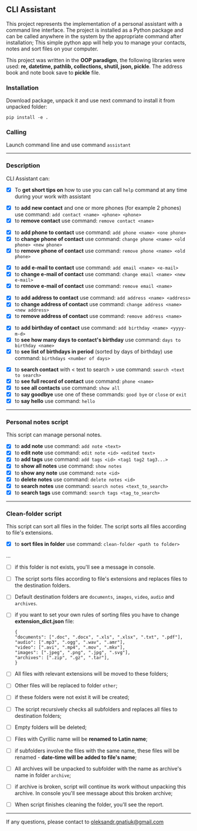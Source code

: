 ## CLI Assistant
This project represents the implementation of a personal assistant with a command line interface. 
The project is installed as a Python package and can be called anywhere in the system by the appropriate command after installation; 
This simple python app will help you to manage your contacts, notes and sort files on your computer. 

This project was written in the **OOP paradigm**, the following libraries were used: **re, datetime, pathlib, collections, shutil, json, pickle**.
The address book and note book save to **pickle** file.


### Installation

Download package, unpack it and use next command to install it from unpacked folder:

```bush
pip install -e .
```

### Calling

Launch command line and use command `assistant`

___

### Description

CLI Assistant can:

- [x] To __get short tips on__ how to use you can call `help` command at any time during your work with assistant

<p>

- [x] to __add new contact__ and one or more phones (for example 2 phones) use command: `add contact <name> <phone> <phone>`
- [x] to __remove contact__ use command: `remove contact <name>`

<p>

- [x] to __add phone to contact__ use command: `add phone <name> <one phone>`
- [x] to __change phone of contact__ use command: `change phone <name> <old phone> <new phone>`
- [x] to __remove phone of contact__ use command: `remove phone <name> <old phone>`

<p>

- [x] to __add e-mail to contact__ use command: `add email <name> <e-mail>`
- [x] to __change e-mail of contact__ use command: `change email <name> <new e-mail>`
- [x] to __remove e-mail of contact__ use command: `remove email <name>`

<p>

- [x] to __add address to contact__ use command: `add address <name> <address>`
- [x] to __change address of contact__ use command: `change address <name> <new address>`
- [x] to __remove address of contact__ use command: `remove address <name>`

<p>

- [x] to __add birthday of contact__ use command: `add birthday <name> <yyyy-m-d>`
- [x] to __see how many days to contact's birthday__ use command: `days to birthday <name>`
- [x] to __see list of birthdays in period__ (sorted by days of birthday) use command: `birthdays <number of days>`

<p>

- [x] to __search contact__ with < text to search > use command: `search <text to search>`
- [x] to __see full record of contact__ use command: `phone <name>`
- [x] to __see all contacts__ use command: `show all`
- [x] to __say goodbye__ use one of these commands: `good bye` or `close` or `exit`
- [x] to __say hello__ use command: `hello`

___

### Personal notes script

<p> This script can manage personal notes.</p>

- [x] to __add note__ use command:  `add note <text>`
- [x] to __edit note__ use command:  `edit note <id> <edited text>`
- [x] to __add tags__ use command:  `add tags <id> <tag1 tag2 tag3...>`
- [x] to __show all notes__ use command: `show notes`
- [x] to __show any note__ use command: `note <id>`
- [x] to __delete notes__ use command: `delete notes <id>`
- [x] to __search notes__ use command: `search notes <text_to_search>`
- [x] to __search tags__ use command: `search tags <tag_to_search>`

___

### Clean-folder script

<p> This script can sort all files in the folder. The script sorts all files according to file's extensions.</p>

- [x] to __sort files in folder__ use command: `clean-folder <path to folder>`

...

- [ ] if this folder is not exists, you'll see a message in console.
- [ ] The script sorts files according to file's extensions and replaces files to the destination folders.
- [ ] Default destination folders are `documents`, `images`, `video`, `audio` and `archives`.
- [ ] if you want to set your own rules of sorting files you have to change **extension_dict.json** file:

  ```text
  {
  "documents": [".doc", ".docx", ".xls", ".xlsx", ".txt", ".pdf"],
  "audio": [".mp3", ".ogg", ".wav", ".amr"],
  "video": [".avi", ".mp4", ".mov", ".mkv"],
  "images": [".jpeg", ".png", ".jpg", ".svg"],
  "archives": [".zip", ".gz", ".tar"],
  }
  ```

- [ ] All files with relevant extensions will be moved to these folders;
- [ ] Other files will be replaced to folder `other`;
- [ ] if these folders were not exist it will be created;
- [ ] The script recursively checks all subfolders and replaces all files to destination folders;
- [ ] Empty folders will be deleted;
- [ ] Files with Cyrillic name will be **renamed to Latin name**;
- [ ] if subfolders involve the files with the same name, these files will be renamed - **date-time will be added to file's name**;
- [ ] All archives will be unpacked to subfolder with the name as archive's name in folder `archive`;
- [ ] if archive is broken, script will continue its work without unpacking this archive. In console you'll see message about this broken archive;
- [ ] When script finishes cleaning the folder, you'll see the report.

___


If any questions, please contact to oleksandr.gnatiuk@gmail.com
